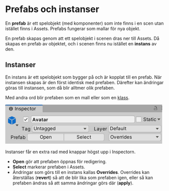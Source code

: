 # Prefabs och instanser

En **prefab** är ett spelobjekt (med komponenter) som inte finns i en scen utan istället finns i Assets. Prefabs fungerar som mallar för nya objekt.

En prefab skapas genom att ett spelobjekt i scenen dras ner till Assets. Då skapas en prefab av objektet, och i scenen finns nu istället en **instans** av den.

## Instanser

En instans är ett spelobjekt som bygger på och är kopplat till en prefab. När instansen skapas är den först identisk med prefaben. Därefter kan ändringar göras till instansen, som då blir alltmer olik prefaben.

Med andra ord blir prefaben som en mall eller som en [klass](https://krank23.gitbook.io/csharp-ref/klasser-och-objektorientering/klasser-och-instanser).

![](<../.gitbook/assets/image (5) (2).png>)

Instanser får en extra rad med knappar högst upp i Inspectorn.

* **Open** gör att prefaben öppnas för redigering.
* **Select** markerar prefaben i Assets.
* Ändringar som görs till en instans kallas **Overrides**. Overrides kan återställas (**revert**) så att de blir lika som prefaben igen, eller så kan prefaben ändras så att samma ändringar görs där (**apply**).
